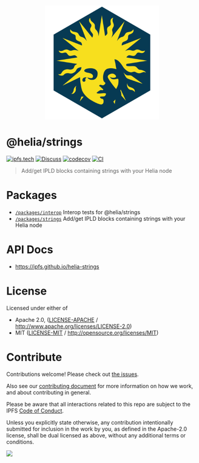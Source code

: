 <p align="center">
  <a href="https://github.com/ipfs/helia" title="Helia">
    <img src="https://raw.githubusercontent.com/ipfs/helia/main/assets/helia.png" alt="Helia logo" width="300" />
  </a>
</p>

# @helia/strings

[![ipfs.tech](https://img.shields.io/badge/project-IPFS-blue.svg?style=flat-square)](https://ipfs.tech)
[![Discuss](https://img.shields.io/discourse/https/discuss.ipfs.tech/posts.svg?style=flat-square)](https://discuss.ipfs.tech)
[![codecov](https://img.shields.io/codecov/c/github/ipfs/helia-strings.svg?style=flat-square)](https://codecov.io/gh/ipfs/helia-strings)
[![CI](https://img.shields.io/github/actions/workflow/status/ipfs/helia-strings/js-test-and-release.yml?branch=main\&style=flat-square)](https://github.com/ipfs/helia-strings/actions/workflows/js-test-and-release.yml?query=branch%3Amain)

> Add/get IPLD blocks containing strings with your Helia node

# Packages

- [`/packages/interop`](./packages/interop) Interop tests for @helia/strings
- [`/packages/strings`](./packages/strings) Add/get IPLD blocks containing strings with your Helia node

# API Docs

- <https://ipfs.github.io/helia-strings>

# License

Licensed under either of

- Apache 2.0, ([LICENSE-APACHE](LICENSE-APACHE) / <http://www.apache.org/licenses/LICENSE-2.0>)
- MIT ([LICENSE-MIT](LICENSE-MIT) / <http://opensource.org/licenses/MIT>)

# Contribute

Contributions welcome! Please check out [the issues](https://github.com/ipfs/helia-strings/issues).

Also see our [contributing document](https://github.com/ipfs/community/blob/master/CONTRIBUTING_JS.md) for more information on how we work, and about contributing in general.

Please be aware that all interactions related to this repo are subject to the IPFS [Code of Conduct](https://github.com/ipfs/community/blob/master/code-of-conduct.md).

Unless you explicitly state otherwise, any contribution intentionally submitted for inclusion in the work by you, as defined in the Apache-2.0 license, shall be dual licensed as above, without any additional terms or conditions.

[![](https://cdn.rawgit.com/jbenet/contribute-ipfs-gif/master/img/contribute.gif)](https://github.com/ipfs/community/blob/master/CONTRIBUTING.md)
